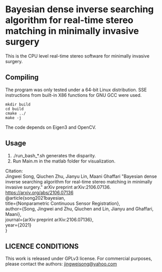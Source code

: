 # Bayesian dense inverse searching algorithm for real-time stereo matching in minimally invasive surgery #

This is the CPU level real-time stereo software for minimally invasive surgery.

 
  
## Compiling ##

The program was only tested under a 64-bit Linux distribution.
SSE instructions from built-in X86 functions for GNU GCC were used.


```
mkdir build
cd build
cmake ../
make -j
```

The code depends on Eigen3 and OpenCV.
      

## Usage ##
1. ./run_bash_*.sh generates the disparity.      
2. Run Main.m in the matlab folder for visualization.      
      

Citation:      
Jingwei Song, Qiuchen Zhu, Jianyu Lin, Maani Ghaffari "Bayesian dense inverse searching algorithm for real-time stereo matching in minimally invasive surgery." arXiv preprint arXiv:2106.07136. https://arxiv.org/abs/2106.07136      
@article{song2021bayesian,      
  title={Nonparametric Continuous Sensor Registration},      
  author={Song, Jingwei and Zhu, Qiuchen and Lin, Jianyu and Ghaffari, Maani},      
  journal={arXiv preprint arXiv:2106.07136},      
  year={2021}      
}      


## LICENCE CONDITIONS ##

This work is released under GPLv3 license. For commercial purposes, please contact the authors: jingweisong@yahoo.com











